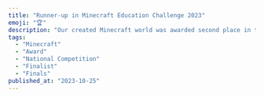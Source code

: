 ```yaml
---
title: "Runner-up in Minecraft Education Challenge 2023"
emoji: "🏆"
description: "Our created Minecraft world was awarded second place in the International Senior Division of the Minecraft Education Challenge, hosted by the Malaysian Ministry of Education, Sunway Malls, and Microsoft."
tags:
  - "Minecraft"
  - "Award"
  - "National Competition"
  - "Finalist"
  - "Finals"
published_at: "2023-10-25"
---
```

